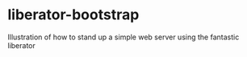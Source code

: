 liberator-bootstrap
===================

Illustration of how to stand up a simple web server using the fantastic liberator